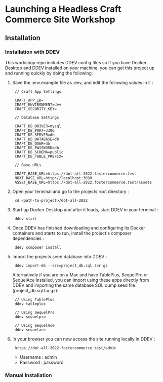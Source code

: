 # Launching a Headless Craft Commerce Site Workshop

## Installation

### Installation with DDEV

This workshop repo includes DDEV config files so if you have Docker Desktop and DDEV installed on your machine, you can
get this project up and running quickly by doing the following:

1. Save the .env.example file as .env, and edit the following values in it :

        // Craft App Settings
        
        CRAFT_APP_ID=
        CRAFT_ENVIRONMENT=dev
        CRAFT_SECURITY_KEY=
        
        // Database Settings
        
        CRAFT_DB_DRIVER=mysql
        CRAFT_DB_PORT=3306
        CRAFT_DB_SERVER=db
        CRAFT_DB_DATABASE=db
        CRAFT_DB_USER=db
        CRAFT_DB_PASSWORD=db
        CRAFT_DB_SCHEMA=public
        CRAFT_DB_TABLE_PREFIX=
        
        // Base URLs
        
        CRAFT_BASE_URL=https://dot-all-2022.fostercommerce.test
        NUXT_BASE_URL=http://localhost:3000
        ASSET_BASE_URL=https://dot-all-2022.fostercommerce.test/assets

2. Open your terminal and go to the projects root directory :

        cd <path-to-project>/dot-all-2022

3. Start up Docker Desktop and after it loads, start DDEV in your terminal :

        ddev start

4. Once DDEV has finished downloading and configuring its Docker containers and starts to run, install the project's
composer dependencies :

        ddev composer install
        
5. Import the projects seed database into DDEV :

        ddev import-db --src=project_db.sql.tar.gz
        
   Alternatively if you are on a Mac and have TablePlus, SequelPro or SequelAce installed, you can import using these
   apps directly from DDEV and importing the same database SQL dump seed file (project_db.sql.tar.gz):
   
        // Using TablePlus
        ddev tableplus
        
        // Using SequelPro
        ddev sequelpro
        
        // Using SequelAce
        ddev sequelace

6. In your browser you can now access the site running locally in DDEV :

        https://dot-all-2022.fostercommerce.test/admin
        
   * Username : admin
   * Password : password

### Manual Installation